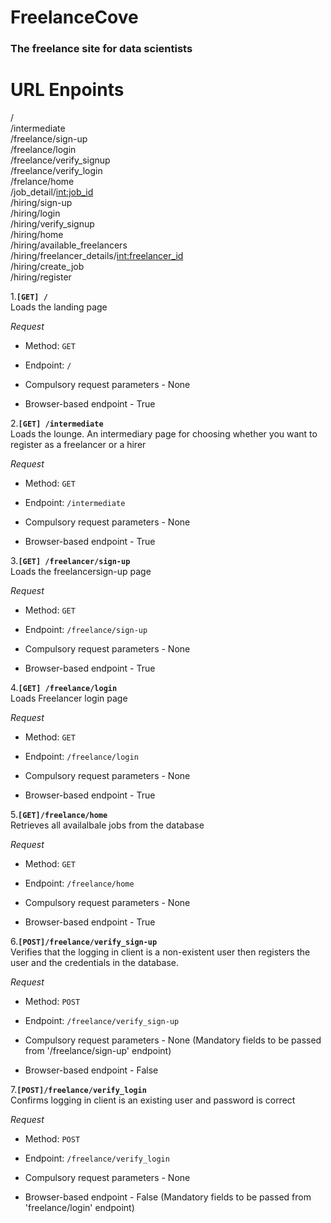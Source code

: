 # FreelanceCove
### The freelance site for data scientists

# URL Enpoints
/  
/intermediate  
/freelance/sign-up  
/freelance/login  
/freelance/verify_signup  
/freelance/verify_login  
/frelance/home  
/job_detail/<int:job_id>  
/hiring/sign-up  
/hiring/login  
/hiring/verify_signup  
/hiring/home  
/hiring/available_freelancers  
/hiring/freelancer_details/<int:freelancer_id>  
/hiring/create_job  
/hiring/register  
  
1.**`[GET] /`**  
Loads the landing page

*Request*
- Method: `GET`
- Endpoint: `/`

- Compulsory request parameters - None
- Browser-based endpoint - True  

2.**`[GET] /intermediate`**  
Loads the lounge. An intermediary page for choosing whether you want to register as a freelancer or a hirer

*Request*
- Method: `GET`
- Endpoint: `/intermediate`

- Compulsory request parameters - None
- Browser-based endpoint - True  

3.**`[GET] /freelancer/sign-up`**  
Loads the freelancersign-up page

*Request*
- Method: `GET`
- Endpoint: `/freelance/sign-up`

- Compulsory request parameters - None
- Browser-based endpoint - True  

4.**`[GET] /freelance/login`**  
Loads Freelancer login page

*Request*
- Method: `GET`
- Endpoint: `/freelance/login`

- Compulsory request parameters - None
- Browser-based endpoint - True  

5.**`[GET]/freelance/home`**  
Retrieves all availalbale jobs from the database  

*Request*
- Method: `GET`
- Endpoint: `/freelance/home`

- Compulsory request parameters - None
- Browser-based endpoint - True  

6.**`[POST]/freelance/verify_sign-up`**  
Verifies that the logging in client is a non-existent user then registers the user and the credentials in the database.  

*Request*
- Method: `POST`
- Endpoint: `/freelance/verify_sign-up`

- Compulsory request parameters - None (Mandatory fields to be passed from '/freelance/sign-up' endpoint)
- Browser-based endpoint - False  

7.**`[POST]/freelance/verify_login`**  
Confirms logging in client is an existing user and password is correct

*Request*
- Method: `POST`
- Endpoint: `/freelance/verify_login`

- Compulsory request parameters - None
- Browser-based endpoint - False  (Mandatory fields to be passed from 'freelance/login' endpoint)